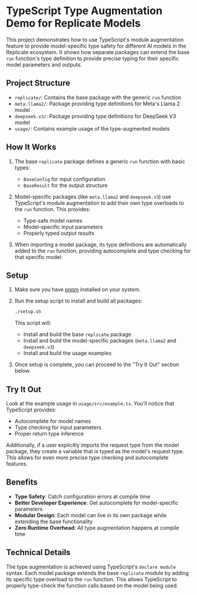 # TypeScript Type Augmentation Demo for Replicate Models

This project demonstrates how to use TypeScript's module augmentation feature to provide model-specific type safety for different AI models in the Replicate ecosystem. It shows how separate packages can extend the base `run` function's type definition to provide precise typing for their specific model parameters and outputs.

## Project Structure

- `replicate/`: Contains the base package with the generic `run` function
- `meta.llama2/`: Package providing type definitions for Meta's Llama 2 model
- `deepseek.v3/`: Package providing type definitions for DeepSeek V3 model
- `usage/`: Contains example usage of the type-augmented models

## How It Works

1. The base `replicate` package defines a generic `run` function with basic types:
   - `BaseConfig` for input configuration
   - `BaseResult` for the output structure

2. Model-specific packages (like `meta.llama2` and `deepseek.v3`) use TypeScript's module augmentation to add their own type overloads to the `run` function. This provides:
   - Type-safe model names
   - Model-specific input parameters
   - Properly typed output results

3. When importing a model package, its type definitions are automatically added to the `run` function, providing autocomplete and type checking for that specific model.

## Setup

1. Make sure you have [pnpm](https://pnpm.io/) installed on your system.

2. Run the setup script to install and build all packages:
   ```bash
   ./setup.sh
   ```

   This script will:
   - Install and build the base `replicate` package
   - Install and build the model-specific packages (`meta.llama2` and `deepseek.v3`)
   - Install and build the usage examples

3. Once setup is complete, you can proceed to the "Try It Out" section below.

## Try It Out

Look at the example usage in `usage/src/example.ts`. You'll notice that TypeScript provides:
- Autocomplete for model names
- Type checking for input parameters
- Proper return type inference

Additionally, if a user explicitly imports the request type from the model package, they create a variable that is typed as the model's request type. This allows for even more precise type checking and autocomplete features.

## Benefits

- **Type Safety**: Catch configuration errors at compile time
- **Better Developer Experience**: Get autocomplete for model-specific parameters
- **Modular Design**: Each model can live in its own package while extending the base functionality
- **Zero Runtime Overhead**: All type augmentation happens at compile time

## Technical Details

The type augmentation is achieved using TypeScript's `declare module` syntax. Each model package extends the base `replicate` module by adding its specific type overload to the `run` function. This allows TypeScript to properly type-check the function calls based on the model being used.